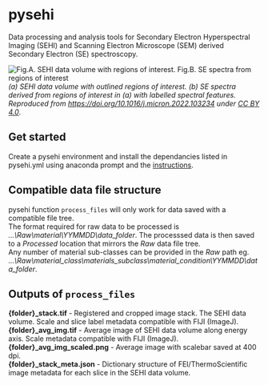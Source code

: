 # pysehi
 Data processing and analysis tools for Secondary Electron Hyperspectral Imaging (SEHI) and Scanning Electron Microscope (SEM) derived Secondary Electron (SE) spectroscopy.
 
![Fig.A. SEHI data volume with regions of interest. Fig.B. SE spectra from regions of interest](https://ars.els-cdn.com/content/image/1-s2.0-S0968432822000300-gr2_lrg.jpg?raw=true "Title")
*(a) SEHI data volume with outlined regions of interest. (b) SE spectra derived from regions of interest in (a) with labelled spectral features. Reproduced from https://doi.org/10.1016/j.micron.2022.103234 under [CC BY 4.0](https://creativecommons.org/licenses/by/4.0/)*.

## Get started
Create a pysehi environment and install the dependancies listed in pysehi.yml using anaconda prompt and the [instructions](https://conda.io/projects/conda/en/latest/user-guide/tasks/manage-environments.html#creating-an-environment-from-an-environment-yml-file).

## Compatible data file structure
pysehi function `process_files` will only work for data saved with a compatible file tree.  
The format required for raw data to be processed is *...\Raw\material\YYMMDD\data_folder*. The processsed data is then saved to a *Processed* location that mirrors the *Raw* data file tree.  
Any number of material sub-classes can be provided in the *Raw* path eg. *...\Raw\material_class\materials_subclass\material_condition\YYMMDD\data_folder*.

## Outputs of `process_files`
**{folder}_stack.tif** - Registered and cropped image stack. The SEHI data volume. Scale and slice label metadata compatible with FIJI (ImageJ).  
**{folder}_avg_img.tif** - Average image of SEHI data volume along energy axis. Scale metadata compatible with FIJI (ImageJ).  
**{folder}_avg_img_scaled.png** - Average image with scalebar saved at 400 dpi.  
**{folder}_stack_meta.json** - Dictionary structure of FEI/ThermoScientific image metadata for each slice in the SEHI data volume.  
